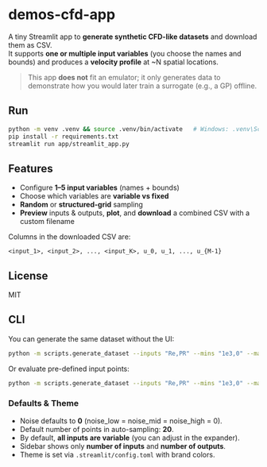 
# demos-cfd-app

A tiny Streamlit app to **generate synthetic CFD-like datasets** and download them as CSV.  
It supports **one or multiple input variables** (you choose the names and bounds) and produces a **velocity profile** at ~N spatial locations.

> This app **does not** fit an emulator; it only generates data to demonstrate how you would later train a surrogate (e.g., a GP) offline.

## Run

```bash
python -m venv .venv && source .venv/bin/activate   # Windows: .venv\Scripts\activate
pip install -r requirements.txt
streamlit run app/streamlit_app.py
```

## Features

- Configure **1–5 input variables** (names + bounds)
- Choose which variables are **variable vs fixed**
- **Random** or **structured-grid** sampling
- **Preview** inputs & outputs, **plot**, and **download** a combined CSV with a custom filename

Columns in the downloaded CSV are:
```
<input_1>, <input_2>, ..., <input_K>, u_0, u_1, ..., u_{M-1}
```

## License

MIT


## CLI

You can generate the same dataset without the UI:

```bash
python -m scripts.generate_dataset --inputs "Re,PR" --mins "1e3,0" --maxs "5e5,1" --n 500 --sampling random   --gap-var Re --gap "2e4,6e4" --M 10 --plateaus-on --out data/train.csv
```

Or evaluate pre-defined input points:
```bash
python -m scripts.generate_dataset --inputs "Re,PR" --mins "1e3,0" --maxs "5e5,1"   --inputs-csv my_inputs.csv --out data/from_inputs.csv
```


### Defaults & Theme

- Noise defaults to **0** (noise_low = noise_mid = noise_high = 0).
- Default number of points in auto-sampling: **20**.
- By default, **all inputs are variable** (you can adjust in the expander).
- Sidebar shows only **number of inputs** and **number of outputs**.
- Theme is set via `.streamlit/config.toml` with brand colors.
